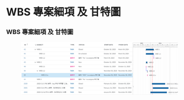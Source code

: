 # WBS 專案細項 及 甘特圖

### WBS 專案細項 及 甘特圖



<figure><img src="../.gitbook/assets/image (14).png" alt=""><figcaption></figcaption></figure>
